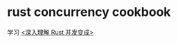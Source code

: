 # rust concurrency cookbook
学习 [<深入理解 Rust 并发变成>](https://github.com/smallnest/ebooks/blob/master/rust_concurrency_cookbook.pdf)

